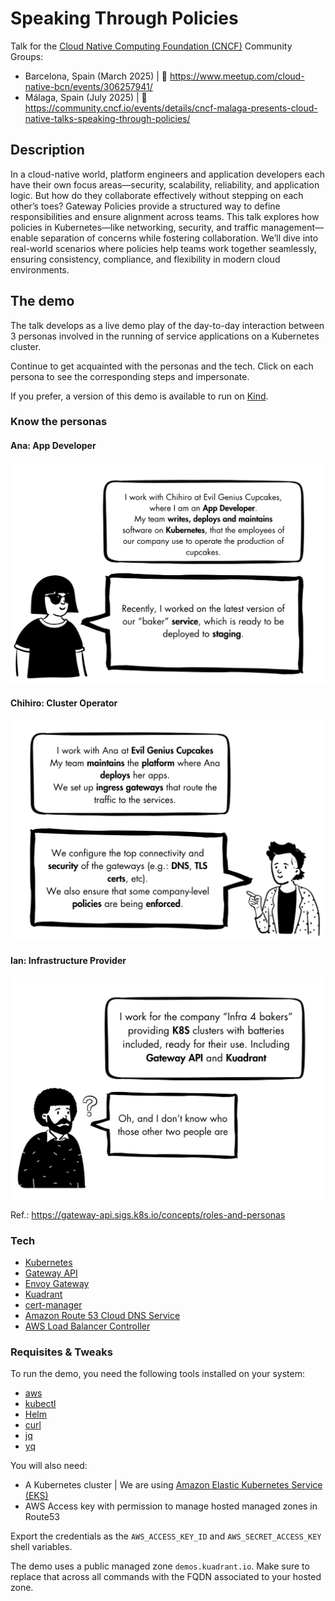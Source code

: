 # Speaking Through Policies

Talk for the [Cloud Native Computing Foundation (CNCF)](https://cncf.io) Community Groups:
- Barcelona, Spain (March 2025) | 🔗 https://www.meetup.com/cloud-native-bcn/events/306257941/
- Málaga, Spain (July 2025) | 🔗 https://community.cncf.io/events/details/cncf-malaga-presents-cloud-native-talks-speaking-through-policies/

## Description

In a cloud-native world, platform engineers and application developers each have their own focus areas—security, scalability, reliability, and application logic. But how do they collaborate effectively without stepping on each other’s toes? Gateway Policies provide a structured way to define responsibilities and ensure alignment across teams. This talk explores how policies in Kubernetes—like networking, security, and traffic management—enable separation of concerns while fostering collaboration. We’ll dive into real-world scenarios where policies help teams work together seamlessly, ensuring consistency, compliance, and flexibility in modern cloud environments.

## The demo

The talk develops as a live demo play of the day-to-day interaction between 3 personas involved in the running of service applications on a Kubernetes cluster.

Continue to get acquainted with the personas and the tech. Click on each persona to see the corresponding steps and impersonate.

If you prefer, a version of this demo is available to run on [Kind](../README.md).

### Know the personas

#### Ana: App Developer

[![Ana](../images/ana-intro.png)](ana.md)

#### Chihiro: Cluster Operator

[![Chihiro](../images/chihiro-intro.png)](chihiro.md)

#### Ian: Infrastructure Provider

[![Ian](../images/ian-intro.png)](ian.md)

Ref.: https://gateway-api.sigs.k8s.io/concepts/roles-and-personas

### Tech

- [Kubernetes](https://kubernetes.io/)
- [Gateway API](https://gateway-api.sigs.k8s.io/)
- [Envoy Gateway](https://gateway.envoyproxy.io/)
- [Kuadrant](https://kuadrant.io/)
- [cert-manager](https://cert-manager.io/)
- [Amazon Route 53 Cloud DNS Service](https://aws.amazon.com/route53/)
- [AWS Load Balancer Controller](https://kubernetes-sigs.github.io/aws-load-balancer-controller/latest/)

### Requisites & Tweaks

To run the demo, you need the following tools installed on your system:

- [aws](https://aws.amazon.com/cli/)
- [kubectl](https://kubernetes.io/docs/reference/kubectl/introduction/)
- [Helm](https://helm.sh/)
- [curl](https://curl.se/)
- [jq](https://jqlang.org/)
- [yq](https://github.com/mikefarah/yq)

You will also need:

- A Kubernetes cluster | We are using [Amazon Elastic Kubernetes Service (EKS)](https://aws.amazon.com/eks)
- AWS Access key with permission to manage hosted managed zones in Route53

Export the credentials as the `AWS_ACCESS_KEY_ID` and `AWS_SECRET_ACCESS_KEY` shell variables.

The demo uses a public managed zone `demos.kuadrant.io`. Make sure to replace that across all commands with the FQDN associated to your hosted zone.
